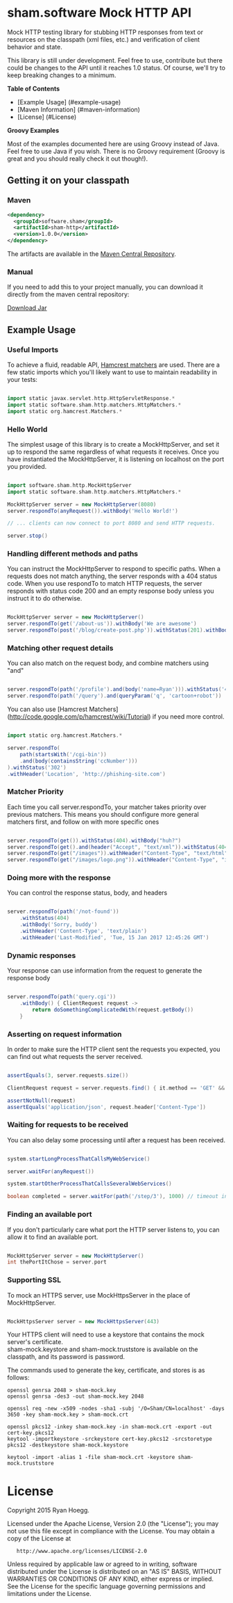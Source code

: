 

# sham.software Mock HTTP API

Mock HTTP testing library for stubbing HTTP responses from text or resources on the classpath (xml files, etc.) and
verification of client behavior and state.

This library is still under development. Feel free to use, contribute but there could be changes to
the API until it reaches 1.0 status. Of course, we'll try to keep breaking changes to a minimum.

**Table of Contents**

* [Example Usage] (#example-usage)
* [Maven Information] (#maven-information)
* [License] (#License)

**Groovy Examples**

Most of the examples documented here are using Groovy instead of Java. Feel free to use Java if you wish. There is
no Groovy requirement (Groovy is great and you should really check it out though!).

## Getting it on your classpath

### Maven

```xml
<dependency>
  <groupId>software.sham</groupId>
  <artifactId>sham-http</artifactId>
  <version>1.0.0</version>
</dependency>
```

The artifacts are available in the [Maven Central Repository](http://search.maven.org/#search%7Cga%7C1%7Ca%3A%22sham-http%22).

### Manual

If you need to add this to your project manually, you can download it directly from the maven central repository:

[Download Jar](http://search.maven.org/remotecontent?filepath=software/sham/sham-http/1.0.0/sham-http-1.0.0.jar)


## Example Usage

### Useful Imports

To achieve a fluid, readable API, [Hamcrest matchers](http://hamcrest.org/) are used. There are a few static imports
which you'll likely want to use to maintain readability in your tests:

```groovy

import static javax.servlet.http.HttpServletResponse.*
import static software.sham.http.matchers.HttpMatchers.*
import static org.hamcrest.Matchers.*

```


### Hello World

The simplest usage of this library is to create a MockHttpServer, and set it up to respond the same regardless of
what requests it receives.  Once you have instantiated the MockHttpServer, it is listening on localhost on the port
you provided.

```groovy

import software.sham.http.MockHttpServer
import static software.sham.http.matchers.HttpMatchers.*

MockHttpServer server = new MockHttpServer(8080)
server.respondTo(anyRequest()).withBody('Hello World!')

// ... clients can now connect to port 8080 and send HTTP requests.

server.stop()

```

### Handling different methods and paths

You can instruct the MockHttpServer to respond to specific paths.  When a requests does not match anything, the
server responds with a 404 status code.  When you use respondTo to match HTTP requests, the server responds with status
code 200 and an empty response body unless you instruct it to do otherwise.

```groovy

MockHttpServer server = new MockHttpServer()
server.respondTo(get('/about-us')).withBody('We are awesome')
server.respondTo(post('/blog/create-post.php')).withStatus(201).withBody('Created')

```

### Matching other request details

You can also match on the request body, and combine matchers using "and"

```groovy

server.respondTo(path('/profile').and(body('name=Ryan'))).withStatus('401')
server.respondTo(path('/query').and(queryParam('q', 'cartoon+robot'))

```

You can also use [Hamcrest Matchers] (http://code.google.com/p/hamcrest/wiki/Tutorial) if you need more control.

```groovy

import static org.hamcrest.Matchers.*

server.respondTo(
    path(startsWith('/cgi-bin'))
    .and(body(containsString('ccNumber')))
).withStatus('302')
.withHeader('Location', 'http://phishing-site.com')

```

### Matcher Priority

Each time you call server.respondTo, your matcher takes priority over previous matchers.  This means you should configure
more general matchers first, and follow on with more specific ones

```groovy

server.respondTo(get()).withStatus(404).withBody("huh?")
server.respondTo(get().and(header("Accept", "text/xml")).withStatus(404).withBody("<huh />")
server.respondTo(get("/images")).withHeader("Content-Type", "text/html").withResource("/images/index.html")
server.respondTo(get("/images/logo.png")).withHeader("Content-Type", "image/png").withResource("/images/logo.png")

```

### Doing more with the response

You can control the response status, body, and headers

```groovy

server.respondTo(path('/not-found'))
    .withStatus(404)
    .withBody('Sorry, buddy')
    .withHeader('Content-Type', 'text/plain')
    .withHeader('Last-Modified', 'Tue, 15 Jan 2017 12:45:26 GMT')

```

### Dynamic responses

Your response can use information from the request to generate the response body

``` groovy

server.respondTo(path('query.cgi'))
    .withBody() { ClientRequest request ->
        return doSomethingComplicatedWith(request.getBody())
    }

```

### Asserting on request information

In order to make sure the HTTP client sent the requests you expected, you can find out what requests the server received.

```groovy

assertEquals(3, server.requests.size())

ClientRequest request = server.requests.find() { it.method == 'GET' && it.path == '/widget/inventory' }

assertNotNull(request)
assertEquals('application/json', request.header['Content-Type'])

```

### Waiting for requests to be received


You can also delay some processing until after a request has been received.

```groovy

system.startLongProcessThatCallsMyWebService()

server.waitFor(anyRequest())

system.startOtherProcessThatCallsSeveralWebServices()

boolean completed = server.waitFor(path('/step/3'), 1000) // timeout in milliseconds

```

### Finding an available port

If you don't particularly care what port the HTTP server listens to, you can allow it to find an available port.

```groovy

MockHttpServer server = new MockHttpServer()
int thePortItChose = server.port

```

### Supporting SSL
To mock an HTTPS server, use MockHttpsServer in the place of MockHttpServer.

```groovy

MockHttpsServer server = new MockHttpsServer(443)

```

Your HTTPS client will need to use a keystore that contains the mock server's certificate.  
sham-mock.keystore and sham-mock.truststore is available on the classpath, and its password 
is password.

The commands used to generate the key, certificate, and stores is as follows:

```
openssl genrsa 2048 > sham-mock.key
openssl genrsa -des3 -out sham-mock.key 2048

openssl req -new -x509 -nodes -sha1 -subj '/O=Sham/CN=localhost' -days 3650 -key sham-mock.key > sham-mock.crt

openssl pkcs12 -inkey sham-mock.key -in sham-mock.crt -export -out cert-key.pkcs12
keytool -importkeystore -srckeystore cert-key.pkcs12 -srcstoretype pkcs12 -destkeystore sham-mock.keystore

keytool -import -alias 1 -file sham-mock.crt -keystore sham-mock.truststore
```

# License

   Copyright 2015 Ryan Hoegg.

   Licensed under the Apache License, Version 2.0 (the "License");
   you may not use this file except in compliance with the License.
   You may obtain a copy of the License at

       http://www.apache.org/licenses/LICENSE-2.0

   Unless required by applicable law or agreed to in writing, software
   distributed under the License is distributed on an "AS IS" BASIS,
   WITHOUT WARRANTIES OR CONDITIONS OF ANY KIND, either express or implied.
   See the License for the specific language governing permissions and
   limitations under the License.
